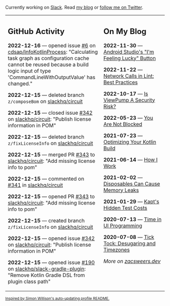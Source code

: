 Currently working on [Slack](https://slack.com/). Read [my blog](https://zacsweers.dev/) or [follow me on Twitter](https://twitter.com/ZacSweers).

<table><tr><td valign="top" width="60%">

## GitHub Activity
<!-- githubActivity starts -->
**2022-12-16** — opened issue [#6](https://github.com/cdsap/InfoKotlinProcess/issues/6) on [cdsap/InfoKotlinProcess](https://github.com/cdsap/InfoKotlinProcess): "Calculating task graph as configuration cache cannot be reused because a build logic input of type 'CommandLineWithOutputValue' has changed."

**2022-12-15** — deleted branch `z/composeBom` on [slackhq/circuit](https://github.com/slackhq/circuit)

**2022-12-15** — closed issue [#342](https://github.com/slackhq/circuit/issues/342) on [slackhq/circuit](https://github.com/slackhq/circuit): "Publish license information in POM"

**2022-12-15** — deleted branch `z/fixLicenseInfo` on [slackhq/circuit](https://github.com/slackhq/circuit)

**2022-12-15** — merged PR [#343](https://github.com/slackhq/circuit/pull/343) to [slackhq/circuit](https://github.com/slackhq/circuit): "Add missing license info to pom"

**2022-12-15** — commented on [#341](https://github.com/slackhq/circuit/pull/341#issuecomment-1353765403) in [slackhq/circuit](https://github.com/slackhq/circuit)

**2022-12-15** — opened PR [#343](https://github.com/slackhq/circuit/pull/343) to [slackhq/circuit](https://github.com/slackhq/circuit): "Add missing license info to pom"

**2022-12-15** — created branch `z/fixLicenseInfo` on [slackhq/circuit](https://github.com/slackhq/circuit)

**2022-12-15** — opened issue [#342](https://github.com/slackhq/circuit/issues/342) on [slackhq/circuit](https://github.com/slackhq/circuit): "Publish license information in POM"

**2022-12-15** — opened issue [#190](https://github.com/slackhq/slack-gradle-plugin/issues/190) on [slackhq/slack-gradle-plugin](https://github.com/slackhq/slack-gradle-plugin): "Remove Kotlin Gradle DSL from plugin class path"
<!-- githubActivity ends -->
</td><td valign="top" width="40%">

## On My Blog
<!-- blog starts -->
**2022-11-30** — [Android Studio's "I'm Feeling Lucky" Button](https://www.zacsweers.dev/android-studios-im-feeling-lucky-button/)

**2022-11-22** — [Network Calls in Lint: Best Practices](https://www.zacsweers.dev/network-calls-in-lint-best-practices/)

**2022-10-17** — [Is ViewPump A Security Risk?](https://www.zacsweers.dev/is-viewpump-a-security-risk/)

**2022-05-23** — [You Are Not Blocked](https://www.zacsweers.dev/you-are-not-blocked/)

**2021-07-23** — [Optimizing Your Kotlin Build](https://www.zacsweers.dev/optimizing-your-kotlin-build/)

**2021-06-14** — [How I Work](https://www.zacsweers.dev/how-i-work/)

**2021-02-02** — [Disposables Can Cause Memory Leaks](https://www.zacsweers.dev/disposables-can-cause-memory-leaks/)

**2021-01-29** — [Kapt's Hidden Test Costs](https://www.zacsweers.dev/kapts-hidden-test-costs/)

**2020-07-13** — [Time in UI Programming](https://www.zacsweers.dev/time-in-ui/)

**2020-07-08** — [Tick Tock: Desugaring and Timezones](https://www.zacsweers.dev/ticktock-desugaring-timezones/)
<!-- blog ends -->
_More on [zacsweers.dev](https://zacsweers.dev/)_
</td></tr></table>

<sub><a href="https://simonwillison.net/2020/Jul/10/self-updating-profile-readme/">Inspired by Simon Willison's auto-updating profile README.</a></sub>